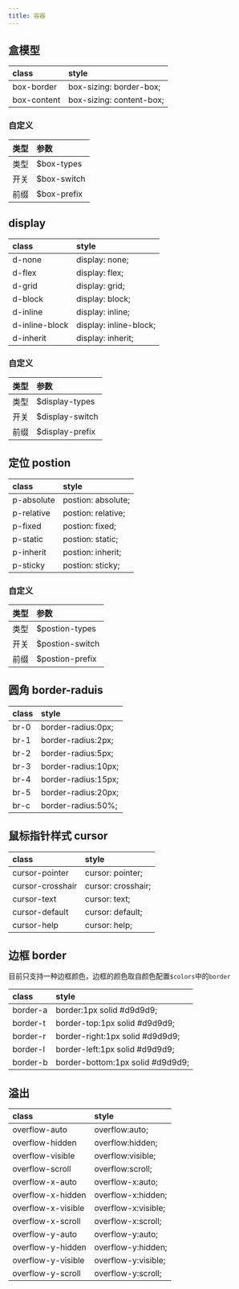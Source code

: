 ```yaml
---
title: 容器
---
```


## 盒模型

| class       | style                    |
| :---------- | :----------------------- |
| box-border  | box-sizing: border-box;  |
| box-content | box-sizing: content-box; |

### 自定义

| 类型 | 参数        |
| :--- | :---------- |
| 类型 | $box-types  |
| 开关 | $box-switch |
| 前缀 | $box-prefix |

## display

| class          | style                  |
| :------------- | :--------------------- |
| d-none         | display: none;         |
| d-flex         | display: flex;         |
| d-grid         | display: grid;         |
| d-block        | display: block;        |
| d-inline       | display: inline;       |
| d-inline-block | display: inline-block; |
| d-inherit      | display: inherit;      |

### 自定义

| 类型 | 参数            |
| :--- | :-------------- |
| 类型 | $display-types  |
| 开关 | $display-switch |
| 前缀 | $display-prefix |

## 定位 postion

| class      | style              |
| :--------- | :----------------- |
| p-absolute | postion: absolute; |
| p-relative | postion: relative; |
| p-fixed    | postion: fixed;    |
| p-static   | postion: static;   |
| p-inherit  | postion: inherit;  |
| p-sticky   | postion: sticky;   |

### 自定义

| 类型 | 参数            |
| :--- | :-------------- |
| 类型 | $postion-types  |
| 开关 | $postion-switch |
| 前缀 | $postion-prefix |

## 圆角 border-raduis

| class | style               |
| :---- | :------------------ |
| br-0  | border-radius:0px;  |
| br-1  | border-radius:2px;  |
| br-2  | border-radius:5px;  |
| br-3  | border-radius:10px; |
| br-4  | border-radius:15px; |
| br-5  | border-radius:20px; |
| br-c  | border-radius:50%;  |

## 鼠标指针样式 cursor

| class            | style              |
| :--------------- | :----------------- |
| cursor-pointer   | cursor: pointer;   |
| cursor-crosshair | cursor: crosshair; |
| cursor-text      | cursor: text;      |
| cursor-default   | cursor: default;   |
| cursor-help      | cursor: help;      |

## 边框 border

目前只支持一种边框颜色，边框的颜色取自颜色配置`$colors`中的`border`

| class    | style                            |
| :------- | :------------------------------- |
| border-a | border:1px solid #d9d9d9;        |
| border-t | border-top:1px solid #d9d9d9;    |
| border-r | border-right:1px solid #d9d9d9;  |
| border-l | border-left:1px solid #d9d9d9;   |
| border-b | border-bottom:1px solid #d9d9d9; |

## 溢出

| class              | style               |
| :----------------- | :------------------ |
| overflow-auto      | overflow:auto;      |
| overflow-hidden    | overflow:hidden;    |
| overflow-visible   | overflow:visible;   |
| overflow-scroll    | overflow:scroll;    |
| overflow-x-auto    | overflow-x:auto;    |
| overflow-x-hidden  | overflow-x:hidden;  |
| overflow-x-visible | overflow-x:visible; |
| overflow-x-scroll  | overflow-x:scroll;  |
| overflow-y-auto    | overflow-y:auto;    |
| overflow-y-hidden  | overflow-y:hidden;  |
| overflow-y-visible | overflow-y:visible; |
| overflow-y-scroll  | overflow-y:scroll;  |
